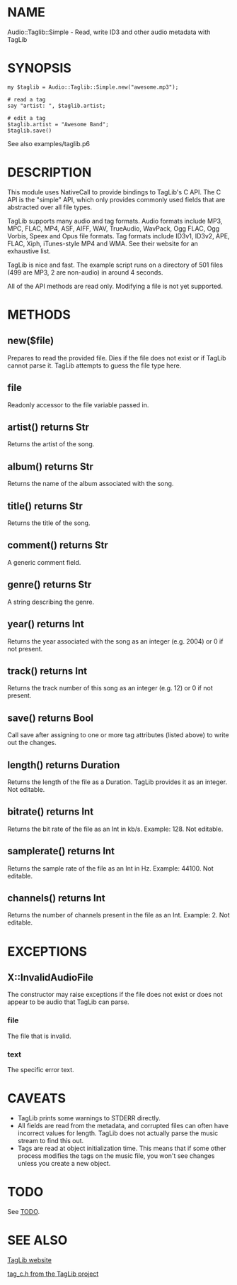 # NAME

Audio::Taglib::Simple - Read, write ID3 and other audio metadata with TagLib

# SYNOPSIS

```perl6
my $taglib = Audio::Taglib::Simple.new("awesome.mp3");

# read a tag
say "artist: ", $taglib.artist;

# edit a tag
$taglib.artist = "Awesome Band";
$taglib.save()
```

See also examples/taglib.p6

# DESCRIPTION

This module uses NativeCall to provide bindings to TagLib's C API. The C API is
the "simple" API, which only provides commonly used fields that are abstracted
over all file types.

TagLib supports many audio and tag formats. Audio formats include MP3, MPC,
FLAC, MP4, ASF, AIFF, WAV, TrueAudio, WavPack, Ogg FLAC, Ogg Vorbis, Speex and
Opus file formats. Tag formats include ID3v1, ID3v2, APE, FLAC, Xiph,
iTunes-style MP4 and WMA. See their website for an exhaustive list.

TagLib is nice and fast. The example script runs on a directory of 501 files
(499 are MP3, 2 are non-audio) in around 4 seconds.

All of the API methods are read only. Modifying a file is not yet supported.

# METHODS

## new($file)

Prepares to read the provided file. Dies if the file does not exist or if
TagLib cannot parse it. TagLib attempts to guess the file type here.

## file

Readonly accessor to the file variable passed in.

## artist() returns Str

Returns the artist of the song.

## album() returns Str

Returns the name of the album associated with the song.

## title() returns Str

Returns the title of the song.

## comment() returns Str

A generic comment field.

## genre() returns Str

A string describing the genre.

## year() returns Int

Returns the year associated with the song as an integer (e.g. 2004) or 0 if not
present.

## track() returns Int

Returns the track number of this song as an integer (e.g. 12) or 0 if not
present.

## save() returns Bool

Call save after assigning to one or more tag attributes (listed above) to write
out the changes.

## length() returns Duration

Returns the length of the file as a Duration. TagLib provides it as an integer.
Not editable.

## bitrate() returns Int

Returns the bit rate of the file as an Int in kb/s. Example: 128. Not editable.

## samplerate() returns Int

Returns the sample rate of the file as an Int in Hz. Example: 44100. Not
editable.

## channels() returns Int

Returns the number of channels present in the file as an Int. Example: 2. Not
editable.

# EXCEPTIONS

## X::InvalidAudioFile

The constructor may raise exceptions if the file does not exist or does not
appear to be audio that TagLib can parse.

### file

The file that is invalid.

### text

The specific error text.

# CAVEATS

- TagLib prints some warnings to STDERR directly.
- All fields are read from the metadata, and corrupted files can often have
  incorrect values for length. TagLib does not actually parse the music stream
  to find this out.
- Tags are read at object initialization time. This means that if some other
  process modifies the tags on the music file, you won't see changes unless you
  create a new object.

# TODO

See [TODO](TODO).

# SEE ALSO

[TagLib website](http://taglib.github.io)

[tag\_c.h from the TagLib project](https://github.com/taglib/taglib/blob/master/bindings/c/tag_c.h)

